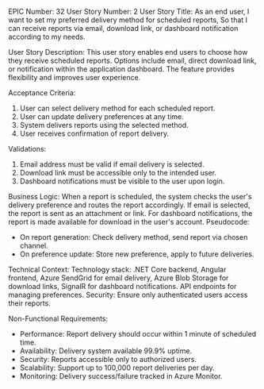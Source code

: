 EPIC Number: 32
User Story Number: 2
User Story Title: As an end user, I want to set my preferred delivery method for scheduled reports, So that I can receive reports via email, download link, or dashboard notification according to my needs.

User Story Description: This user story enables end users to choose how they receive scheduled reports. Options include email, direct download link, or notification within the application dashboard. The feature provides flexibility and improves user experience.

Acceptance Criteria:
1. User can select delivery method for each scheduled report.
2. User can update delivery preferences at any time.
3. System delivers reports using the selected method.
4. User receives confirmation of report delivery.

Validations:
1. Email address must be valid if email delivery is selected.
2. Download link must be accessible only to the intended user.
3. Dashboard notifications must be visible to the user upon login.

Business Logic: When a report is scheduled, the system checks the user's delivery preference and routes the report accordingly. If email is selected, the report is sent as an attachment or link. For dashboard notifications, the report is made available for download in the user's account. Pseudocode:
- On report generation: Check delivery method, send report via chosen channel.
- On preference update: Store new preference, apply to future deliveries.

Technical Context: Technology stack: .NET Core backend, Angular frontend, Azure SendGrid for email delivery, Azure Blob Storage for download links, SignalR for dashboard notifications. API endpoints for managing preferences. Security: Ensure only authenticated users access their reports.

Non-Functional Requirements:
- Performance: Report delivery should occur within 1 minute of scheduled time.
- Availability: Delivery system available 99.9% uptime.
- Security: Reports accessible only to authorized users.
- Scalability: Support up to 100,000 report deliveries per day.
- Monitoring: Delivery success/failure tracked in Azure Monitor.